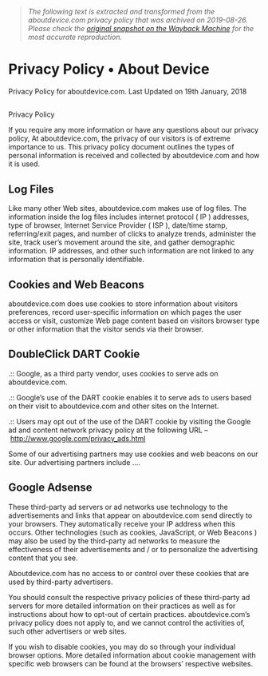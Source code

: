 > *The following text is extracted and transformed from the aboutdevice.com privacy policy that was archived on 2019-08-26. Please check the [original snapshot on the Wayback Machine](https://web.archive.org/web/20190826081710id_/https%3A//aboutdevice.com/privacy-policy) for the most accurate reproduction.*

# Privacy Policy • About Device

Privacy Policy for aboutdevice.com. Last Updated on 19th January, 2018

[](https://aboutdevice.com/wp-content/uploads/2013/09/PrivacyPolicy.png)  
---  
Privacy Policy  
  
If you require any more information or have any questions about our privacy policy, At aboutdevice.com, the privacy of our visitors is of extreme importance to us. This privacy policy document outlines the types of personal information is received and collected by aboutdevice.com and how it is used.

## Log Files

Like many other Web sites, aboutdevice.com makes use of log files. The information inside the log files includes internet protocol ( IP ) addresses, type of browser, Internet Service Provider ( ISP ), date/time stamp, referring/exit pages, and number of clicks to analyze trends, administer the site, track user’s movement around the site, and gather demographic information. IP addresses, and other such information are not linked to any information that is personally identifiable.

## Cookies and Web Beacons

aboutdevice.com does use cookies to store information about visitors preferences, record user-specific information on which pages the user access or visit, customize Web page content based on visitors browser type or other information that the visitor sends via their browser.

## DoubleClick DART Cookie

.:: Google, as a third party vendor, uses cookies to serve ads on aboutdevice.com.

.:: Google’s use of the DART cookie enables it to serve ads to users based on their visit to aboutdevice.com and other sites on the Internet.

.:: Users may opt out of the use of the DART cookie by visiting the Google ad and content network privacy policy at the following URL – http://www.google.com/privacy_ads.html

Some of our advertising partners may use cookies and web beacons on our site. Our advertising partners include ….

## Google Adsense

These third-party ad servers or ad networks use technology to the advertisements and links that appear on aboutdevice.com send directly to your browsers. They automatically receive your IP address when this occurs. Other technologies (such as cookies, JavaScript, or Web Beacons ) may also be used by the third-party ad networks to measure the effectiveness of their advertisements and / or to personalize the advertising content that you see.

Aboutdevice.com has no access to or control over these cookies that are used by third-party advertisers.

You should consult the respective privacy policies of these third-party ad servers for more detailed information on their practices as well as for instructions about how to opt-out of certain practices. aboutdevice.com’s privacy policy does not apply to, and we cannot control the activities of, such other advertisers or web sites.

If you wish to disable cookies, you may do so through your individual browser options. More detailed information about cookie management with specific web browsers can be found at the browsers’ respective websites.
